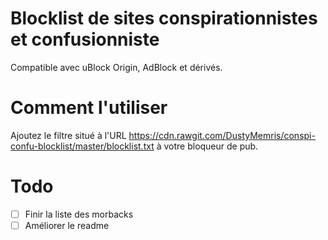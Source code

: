 # Blocklist de sites conspirationnistes et confusionniste

Compatible avec uBlock Origin, AdBlock et dérivés.

# Comment l'utiliser

Ajoutez le filtre situé à l'URL https://cdn.rawgit.com/DustyMemris/conspi-confu-blocklist/master/blocklist.txt à votre bloqueur de pub.

# Todo

- [ ] Finir la liste des morbacks
- [ ] Améliorer le readme
